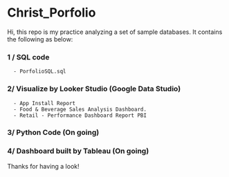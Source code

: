 # Christ_Porfolio

Hi, this repo is my practice analyzing a set of sample databases. It contains the following as below:

### 1 / SQL code
      - PorfolioSQL.sql
### 2/ Visualize by Looker Studio (Google Data Studio)
      - App Install Report
      - Food & Beverage Sales Analysis Dashboard.
      - Retail - Performance Dashboard Report PBI

### 3/ Python Code (On going)

### 4/ Dashboard built by Tableau (On going)

Thanks for having a look!
